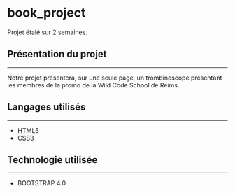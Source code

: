 # book_project
Projet étalé sur 2 semaines.

## Présentation du projet
--------------------------------------------------------------------------
Notre projet présentera, sur une seule page, un trombinoscope présentant les membres de la promo de la Wild Code School de Reims.

## Langages utilisés
--------------------------------------------------------------------------
* HTML5
* CSS3

## Technologie utilisée
--------------------------------------------------------------------------
* BOOTSTRAP 4.0

